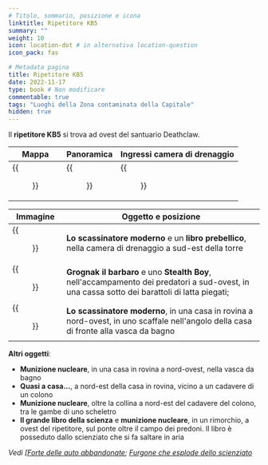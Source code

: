 ```yaml
---
# Titolo, sommario, posizione e icona
linktitle: Ripetitore KB5
summary: ""
weight: 10
icon: location-dot # in alternativa location-question
icon_pack: fas

# Metadata pagina
title: Ripetitore KB5
date: 2022-11-17
type: book # Non modificare
commentable: true
tags: "Luoghi della Zona contaminata della Capitale"
hidden: true
---
```


<div class="fo3">


Il **ripetitore KB5** si trova ad ovest del santuario Deathclaw.

| Mappa                              | Panoramica                                  | Ingressi camera di drenaggio                       |
| ---------------------------------- | ------------------------------------------- | -------------------------------------------------- |
| {{<figure src="fo3/BT_KB5_loc.webp">}} | {{<figure src="fo3/Broadcast_Tower_KB5.webp">}} | {{<figure src="fo3/Alfa_Lima_Drainage_chamber.webp">}} |

| Immagine                                                | Oggetto e posizione                                                                                                                      |
| ------------------------------------------------------- | ---------------------------------------------------------------------------------------------------------------------------------------- |
| {{<figure src="fo3/Alfa_Lima_Tumblers_Today.jpg">}}        | **Lo scassinatore moderno** e un **libro prebellico**, nella camera di drenaggio a sud-est della torre                                       |
| {{<figure src="fo3/Broadcast_KB8_Raiders_Grognak_Barbarian.jpg">}} | **Grognak il barbaro** e uno **Stealth Boy**, nell'accampamento dei predatori a sud-ovest, in una cassa sotto dei barattoli di latta piegati; |
|{{<figure src="fo3/Broadcast_KB8_Raiders_Tumblers_Today.jpg">}}|**Lo scassinatore moderno**, in una casa in rovina a nord-ovest, in uno scaffale nell'angolo della casa di fronte alla vasca da bagno|


**Altri oggetti**:
- **Munizione nucleare**, in una casa in rovina a nord-ovest, nella vasca da bagno
- **Quasi a casa...**, a nord-est della casa in rovina, vicino a un cadavere di un colono
- **Munizione nucleare**, oltre la collina a nord-est del cadavere del colono, tra le gambe di uno scheletro
- **Il grande libro della scienza** e **munizione nucleare**, in un rimorchio, a ovest del ripetitore, sul ponte oltre il campo dei predoni. Il libro è posseduto dallo scienziato che si fa saltare in aria 


*Vedi [[Forte delle auto abbandonate](../forte-delle-auto-abbandonate); [Furgone che esplode dello scienziato](../furgone-che-esplode-dello-scienziato)*

</div>